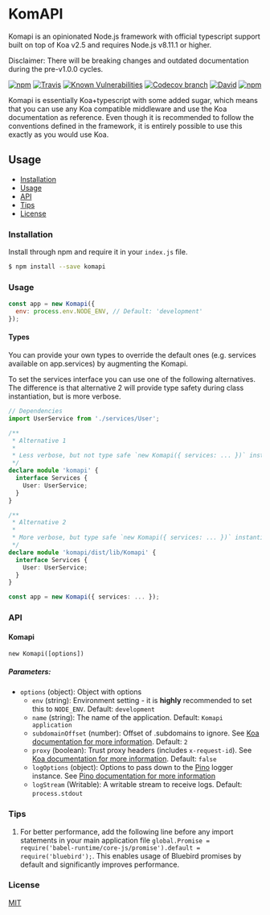 # KomAPI

Komapi is an opinionated Node.js framework with official typescript support built on top of Koa v2.5 and requires Node.js v8.11.1 or higher.
 
Disclaimer: There will be breaking changes and outdated documentation during the pre-v1.0.0 cycles.

[![npm](https://img.shields.io/npm/v/komapi.svg)](https://npmjs.org/package/komapi)
[![Travis](https://img.shields.io/travis/komapijs/komapi/master.svg)](https://travis-ci.com/komapijs/komapi)
[![Known Vulnerabilities](https://snyk.io/test/github/komapijs/komapi/badge.svg)](https://snyk.io/test/github/komapijs/komapi)
[![Codecov branch](https://img.shields.io/codecov/c/github/komapijs/komapi/master.svg)](https://codecov.io/gh/komapijs/komapi)
[![David](https://img.shields.io/david/komapijs/komapi.svg)]()
[![npm](https://img.shields.io/npm/l/komapi.svg)](https://github.com/komapijs/komapi/blob/master/LICENSE.md)

Komapi is essentially Koa+typescript with some added sugar, which means that you can use any Koa compatible middleware and use the Koa documentation as reference. Even though it is recommended to follow the conventions defined in the framework, it is entirely possible to use this exactly as you would use Koa.

## Usage
- [Installation](#installation)
- [Usage](#usage)
- [API](#api)
- [Tips](#tips)
- [License](#license)
  
### Installation
Install through npm and require it in your `index.js` file.
```bash
$ npm install --save komapi
```

### Usage

```js
const app = new Komapi({
  env: process.env.NODE_ENV, // Default: 'development'
});
```

#### Types

You can provide your own types to override the default ones (e.g. services available on app.services) by augmenting the Komapi.

To set the services interface you can use one of the following alternatives. The difference is that alternative 2 will provide type safety during class instantiation, but is more verbose.

```typescript
// Dependencies
import UserService from './services/User';

/**
 * Alternative 1
 * 
 * Less verbose, but not type safe `new Komapi({ services: ... })` instantiation (it is type safe on app.services though)
 */
declare module 'komapi' {
  interface Services {
    User: UserService;
  }
}

/**
 * Alternative 2
 * 
 * More verbose, but type safe `new Komapi({ services: ... })` instantiation
 */
declare module 'komapi/dist/lib/Komapi' {
  interface Services {
    User: UserService;
  }
}

const app = new Komapi({ services: ... });
```

### API
#### Komapi
`new Komapi([options])`

##### Parameters:
+ `options` (object): Object with options
  * `env` (string): Environment setting - it is **highly** recommended to set this to `NODE_ENV`. Default: `development`
  * `name` (string): The name of the application. Default: `Komapi application`
  * `subdomainOffset` (number): Offset of .subdomains to ignore. See [Koa documentation for more information](https://koajs.com/#settings). Default: `2`
  * `proxy` (boolean): Trust proxy headers (includes `x-request-id`). See [Koa documentation for more information](https://koajs.com/#settings). Default: `false`
  * `logOptions` (object): Options to pass down to the [Pino](https://github.com/pinojs/pino) logger instance. See [Pino documentation for more information](https://github.com/pinojs/pino)
  * `logStream` (Writable): A writable stream to receive logs. Default: `process.stdout`

### Tips
1. For better performance, add the following line before any import statements in your main application file `global.Promise = require('babel-runtime/core-js/promise').default = require('bluebird');`. This enables usage of Bluebird promises by default and significantly improves performance.

### License

  [MIT](LICENSE.md)
